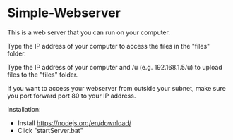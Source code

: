 # Simple-Webserver
This is a web server that you can run on your computer.

Type the IP address of your computer to access the files in the "files" folder.

Type the IP address of your computer and /u (e.g. 192.168.1.5/u) to upload files to the "files" folder.

If you want to access your webserver from outside your subnet, make sure you port forward port 80 to your IP address.

Installation:
  - Install https://nodejs.org/en/download/
  - Click "startServer.bat"
